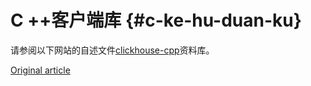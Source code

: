 # C ++客户端库 {#c-ke-hu-duan-ku}

请参阅以下网站的自述文件[clickhouse-cpp](https://github.com/ClickHouse/clickhouse-cpp)资料库。

[Original article](https://clickhouse.tech/docs/zh/interfaces/cpp/) <!--hide-->
